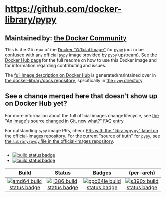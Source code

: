 # https://github.com/docker-library/pypy

## Maintained by: [the Docker Community](https://github.com/docker-library/pypy)

This is the Git repo of the [Docker "Official Image"](https://github.com/docker-library/official-images#what-are-official-images) for [`pypy`](https://hub.docker.com/_/pypy/) (not to be confused with any official `pypy` image provided by `pypy` upstream). See [the Docker Hub page](https://hub.docker.com/_/pypy/) for the full readme on how to use this Docker image and for information regarding contributing and issues.

The [full image description on Docker Hub](https://hub.docker.com/_/pypy/) is generated/maintained over in [the docker-library/docs repository](https://github.com/docker-library/docs), specifically in [the `pypy` directory](https://github.com/docker-library/docs/tree/master/pypy).

## See a change merged here that doesn't show up on Docker Hub yet?

For more information about the full official images change lifecycle, see [the "An image's source changed in Git, now what?" FAQ entry](https://github.com/docker-library/faq#an-images-source-changed-in-git-now-what).

For outstanding `pypy` image PRs, check [PRs with the "library/pypy" label on the official-images repository](https://github.com/docker-library/official-images/labels/library%2Fpypy). For the current "source of truth" for [`pypy`](https://hub.docker.com/_/pypy/), see [the `library/pypy` file in the official-images repository](https://github.com/docker-library/official-images/blob/master/library/pypy).

---

-	[![build status badge](https://img.shields.io/travis/docker-library/pypy/master.svg?label=Travis%20CI)](https://travis-ci.org/docker-library/pypy/branches)
-	[![build status badge](https://img.shields.io/jenkins/s/https/doi-janky.infosiftr.net/job/update.sh/job/pypy.svg?label=Automated%20update.sh)](https://doi-janky.infosiftr.net/job/update.sh/job/pypy)

| Build | Status | Badges | (per-arch) |
|:-:|:-:|:-:|:-:|
| [![amd64 build status badge](https://img.shields.io/jenkins/s/https/doi-janky.infosiftr.net/job/multiarch/job/amd64/job/pypy.svg?label=amd64)](https://doi-janky.infosiftr.net/job/multiarch/job/amd64/job/pypy) | [![i386 build status badge](https://img.shields.io/jenkins/s/https/doi-janky.infosiftr.net/job/multiarch/job/i386/job/pypy.svg?label=i386)](https://doi-janky.infosiftr.net/job/multiarch/job/i386/job/pypy) | [![ppc64le build status badge](https://img.shields.io/jenkins/s/https/doi-janky.infosiftr.net/job/multiarch/job/ppc64le/job/pypy.svg?label=ppc64le)](https://doi-janky.infosiftr.net/job/multiarch/job/ppc64le/job/pypy) | [![s390x build status badge](https://img.shields.io/jenkins/s/https/doi-janky.infosiftr.net/job/multiarch/job/s390x/job/pypy.svg?label=s390x)](https://doi-janky.infosiftr.net/job/multiarch/job/s390x/job/pypy) |

<!-- THIS FILE IS GENERATED BY https://github.com/docker-library/docs/blob/master/generate-repo-stub-readme.sh -->
